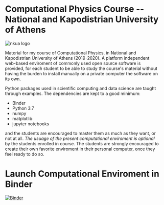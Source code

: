 # Computational Physics Course --  National and Kapodistrian University of Athens 
![nkua logo](https://www.uoa.gr/fileadmin/user_upload/uoa_logo_gr.svg)


Material for my course of Computational Physics, in National and Kapodistrian University of Athens (2019-2020). 
A platform independent web-based enviroment of commonly used open source software is provided, 
for each student to be able to study the course's material 
without having the burden to install manually on a private computer the software on its own.

Python packages used in scientific computing and data science are taught through examples. 
The dependencies are kept to a good minimum:

 * Binder
 * Python 3.7
 * numpy
 * matplotlib
 * jupyter notebooks

and the students are encouraged to master them as much as they want, or not at all. 
*The usuage of the present computational enviroment is optional* by the students enrolled in course. 
The students are strongly encouraged to create their own favorite enviroment in their personal computer, once they feel ready to do so.

# Launch Computational Enviroment in Binder

[![Binder](http://mybinder.org/badge.svg)](https://mybinder.org/v2/gh/theofil/CompPhysics/master)


